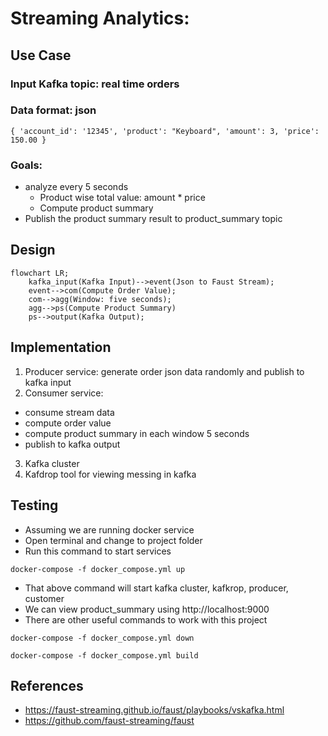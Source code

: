 # Streaming Analytics:
## Use Case
### Input Kafka topic: real time orders
### Data format: json
`
{
    'account_id': '12345',
    'product': "Keyboard",
    'amount': 3,
    'price': 150.00
}
`
### Goals:
- analyze every 5 seconds
    - Product wise total value: amount * price
    - Compute product summary
- Publish the product summary result to product_summary topic

## Design
```mermaid
flowchart LR;
    kafka_input(Kafka Input)-->event(Json to Faust Stream);
    event-->com(Compute Order Value);
    com-->agg(Window: five seconds);
    agg-->ps(Compute Product Summary)
    ps-->output(Kafka Output);
```

## Implementation
1. Producer service: generate order json data randomly and publish to kafka input
2. Consumer service: 
* consume stream data
* compute order value
* compute product summary in each window 5 seconds
* publish to kafka output
3. Kafka cluster
4. Kafdrop tool for viewing messing in kafka

## Testing
- Assuming we are running docker service
- Open terminal and change to project folder
- Run this command to start services

`
docker-compose -f docker_compose.yml up
`
- That above command will start kafka cluster, kafkrop, producer, customer
- We can view product_summary using http://localhost:9000
- There are other useful commands to work with this project

`
docker-compose -f docker_compose.yml down
`

`
docker-compose -f docker_compose.yml build
`

## References
- https://faust-streaming.github.io/faust/playbooks/vskafka.html
- https://github.com/faust-streaming/faust